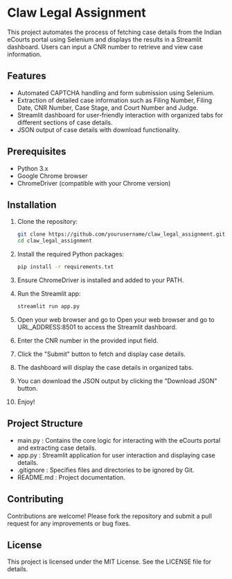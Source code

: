 # Claw Legal Assignment

This project automates the process of fetching case details from the Indian eCourts portal using Selenium and displays the results in a Streamlit dashboard. Users can input a CNR number to retrieve and view case information.

## Features

- Automated CAPTCHA handling and form submission using Selenium.
- Extraction of detailed case information such as Filing Number, Filing Date, CNR Number, Case Stage, and Court Number and Judge.
- Streamlit dashboard for user-friendly interaction with organized tabs for different sections of case details.
- JSON output of case details with download functionality.

## Prerequisites

- Python 3.x
- Google Chrome browser
- ChromeDriver (compatible with your Chrome version)

## Installation

1. Clone the repository:

   ```bash
   git clone https://github.com/yourusername/claw_legal_assignment.git
   cd claw_legal_assignment
   ```
2. Install the required Python packages:
    ```bash
    pip install -r requirements.txt
    ```
3. Ensure ChromeDriver is installed and added to your PATH.
4. Run the Streamlit app:
    ```bash
    streamlit run app.py
    ```
5. Open your web browser and go to  Open your web browser and go to URL_ADDRESS:8501 to access the Streamlit dashboard.
6. Enter the CNR number in the provided input field.
7. Click the "Submit" button to fetch and display case details.
8. The dashboard will display the case details in organized tabs.
9. You can download the JSON output by clicking the "Download JSON" button.
10. Enjoy!

## Project Structure
- main.py : Contains the core logic for interacting with the eCourts portal and extracting case details.
- app.py : Streamlit application for user interaction and displaying case details.
- .gitignore : Specifies files and directories to be ignored by Git.
- README.md : Project documentation.
## Contributing
Contributions are welcome! Please fork the repository and submit a pull request for any improvements or bug fixes.

## License
This project is licensed under the MIT License. See the LICENSE file for details.